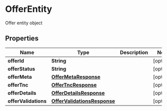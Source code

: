 

# OfferEntity

Offer entity object

## Properties

| Name | Type | Description | Notes |
|------------ | ------------- | ------------- | -------------|
|**offerId** | **String** |  |  [optional] |
|**offerStatus** | **String** |  |  [optional] |
|**offerMeta** | [**OfferMetaResponse**](OfferMetaResponse.md) |  |  [optional] |
|**offerTnc** | [**OfferTncResponse**](OfferTncResponse.md) |  |  [optional] |
|**offerDetails** | [**OfferDetailsResponse**](OfferDetailsResponse.md) |  |  [optional] |
|**offerValidations** | [**OfferValidationsResponse**](OfferValidationsResponse.md) |  |  [optional] |




